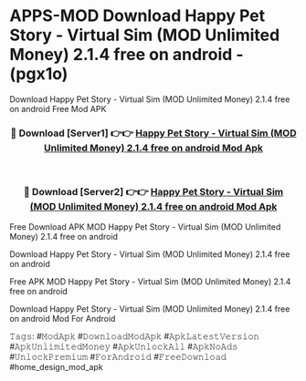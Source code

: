 # APPS-MOD Download Happy Pet Story - Virtual Sim (MOD Unlimited Money) 2.1.4 free on android - (pgx1o)
Download Happy Pet Story - Virtual Sim (MOD Unlimited Money) 2.1.4 free on android Free Mod APK

<div align="center">
<h3>🔴 Download [Server1] 👉👉 <a href="https://apk-comot.site?title=Happy_Pet_Story_-_Virtual_Sim_(MOD_Unlimited_Money)_2.1.4_free_on_android">Happy Pet Story - Virtual Sim (MOD Unlimited Money) 2.1.4 free on android Mod Apk</a></h3><br>

<h3>🔴 Download [Server2] 👉👉 <a href="https://apk-comot.site?title=Happy_Pet_Story_-_Virtual_Sim_(MOD_Unlimited_Money)_2.1.4_free_on_android">Happy Pet Story - Virtual Sim (MOD Unlimited Money) 2.1.4 free on android Mod Apk</a></h3>
</div>


Free Download APK MOD Happy Pet Story - Virtual Sim (MOD Unlimited Money) 2.1.4 free on android

Download Happy Pet Story - Virtual Sim (MOD Unlimited Money) 2.1.4 free on android 

Free APK MOD Happy Pet Story - Virtual Sim (MOD Unlimited Money) 2.1.4 free on android 

Download Happy Pet Story - Virtual Sim (MOD Unlimited Money) 2.1.4 free on android Mod For Android

𝚃𝚊𝚐𝚜: #𝙼𝚘𝚍𝙰𝚙𝚔 #𝙳𝚘𝚠𝚗𝚕𝚘𝚊𝚍𝙼𝚘𝚍𝙰𝚙𝚔 #𝙰𝚙𝚔𝙻𝚊𝚝𝚎𝚜𝚝𝚅𝚎𝚛𝚜𝚒𝚘𝚗 #𝙰𝚙𝚔𝚄𝚗𝚕𝚒𝚖𝚒𝚝𝚎𝚍𝙼𝚘𝚗𝚎𝚢 #𝙰𝚙𝚔𝚄𝚗𝚕𝚘𝚌𝚔𝙰𝚕𝚕 #𝙰𝚙𝚔𝙽𝚘𝙰𝚍𝚜 #𝚄𝚗𝚕𝚘𝚌𝚔𝙿𝚛𝚎𝚖𝚒𝚞𝚖 #𝙵𝚘𝚛𝙰𝚗𝚍𝚛𝚘𝚒𝚍 #𝙵𝚛𝚎𝚎𝙳𝚘𝚠𝚗𝚕𝚘𝚊𝚍 #home_design_mod_apk